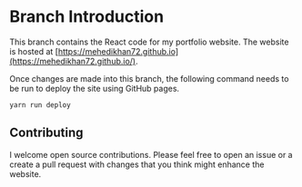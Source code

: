 # Branch Introduction

This branch contains the React code for my portfolio website. The website is hosted at [https://mehedikhan72.github.io](https://mehedikhan72.github.io/).

Once changes are made into this branch, the following command needs to be run to deploy the site using GitHub pages.

```
yarn run deploy
```

## Contributing

I welcome open source contributions. Please feel free to open an issue or a create a pull request with changes that you think might enhance 
the website.